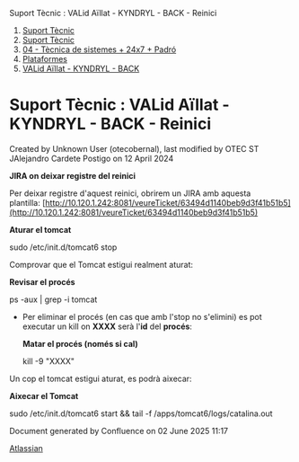 Suport Tècnic : VALid Aïllat - KYNDRYL - BACK - Reinici  

1.  [Suport Tècnic](index.md)
2.  [Suport Tècnic](13893782.md)
3.  [04 - Tècnica de sistemes + 24x7 + Padró](26313202.md)
4.  [Plataformes](Plataformes_41520520.md)
5.  [VALid Aïllat - KYNDRYL - BACK](41520552.md)

Suport Tècnic : VALid Aïllat - KYNDRYL - BACK - Reinici
=======================================================

Created by Unknown User (otecobernal), last modified by OTEC ST JAlejandro Cardete Postigo on 12 April 2024

**JIRA on deixar registre del reinici**

Per deixar registre d'aquest reinici, obrirem un JIRA amb aquesta plantilla: [http://10.120.1.242:8081/veureTicket/63494d1140beb9d3f41b51b5](http://10.120.1.242:8081/veureTicket/63494d1140beb9d3f41b51b5)

**Aturar el tomcat**

sudo /etc/init.d/tomcat6 stop

  
Comprovar que el Tomcat estigui realment aturat:

**Revisar el procés**

ps -aux | grep -i tomcat

  

*   Per eliminar el procés (en cas que amb l'stop no s'elimini) es pot executar un kill on **XXXX** serà l'**id** del **procés**:
    
    **Matar el procés (només si cal)**
    
    kill -9 "XXXX"
    

Un cop el tomcat estigui aturat, es podrà aixecar:

**Aixecar el Tomcat**

sudo /etc/init.d/tomcat6 start && tail -f /apps/tomcat6/logs/catalina.out

  

  

Document generated by Confluence on 02 June 2025 11:17

[Atlassian](http://www.atlassian.com/)